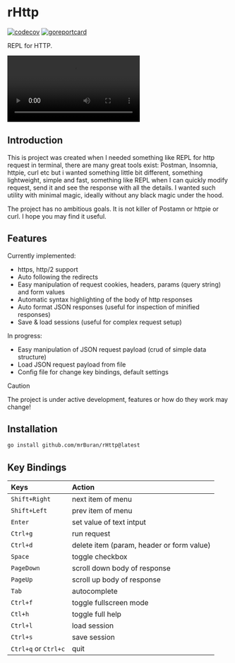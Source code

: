 # rHttp
[![codecov](https://codecov.io/gh/mrBuran/rHttp/graph/badge.svg?token=20IW0GY8R9)](https://codecov.io/gh/mrBuran/rHttp)
[![goreportcard](https://goreportcard.com/badge/github.com/mrBuran/rHttp)](https://goreportcard.com/report/github.com/mrBuran/redmine)

REPL for HTTP.

![demo](https://i.imgur.com/zjGUZi1.mp4)

## Introduction

This is project was created when I needed something like REPL for http request in terminal,
there are many great tools exist: Postman, Insomnia, httpie, curl etc
but i wanted something little bit different, something lightweight, simple and fast,
something like REPL when I can quickly modify request, send it and see the response
with all the details. I wanted such utility with minimal magic,
ideally without any black magic under the hood.

The project has no ambitious goals. It is not killer of Postamn or httpie or curl.
I hope you may find it useful.

## Features

Currently implemented:
- https, http/2 support
- Auto following the redirects
- Easy manipulation of request cookies, headers, params (query string) and form values
- Automatic syntax highlighting of the body of http responses
- Auto format JSON responses (useful for inspection of minified responses)
- Save & load sessions (useful for complex request setup)

In progress:
- Easy manipulation of JSON request payload (crud of simple data structure)
- Load JSON request payload from file
- Config file for change key bindings, default settings

> [!CAUTION]
> The project is under active development, features or how do they work may change!

## Installation

```sh
go install github.com/mrBuran/rHttp@latest
```

## Key Bindings

| Keys                 | Action                                     |
|:---------------------|:-------------------------------------------|
| `Shift+Right`        | next item of menu                          |
| `Shift+Left`         | prev item of menu                          |
| `Enter`              | set value of text intput                   |
| `Ctrl+g`             | run request                                |
| `Ctrl+d`             | delete item  (param, header or form value) |
| `Space`              | toggle checkbox                            |
| `PageDown`           | scroll down body of response               |
| `PageUp`             | scroll up body of response                 |
| `Tab`                | autocomplete                               |
| `Ctrl+f`             | toggle fullscreen mode                     |
| `Ctl+h`              | toggle full help                           |
| `Ctrl+l`             | load session                               |
| `Ctrl+s`             | save session                               |
| `Ctrl+q` or `Ctrl+c` | quit                                       |
